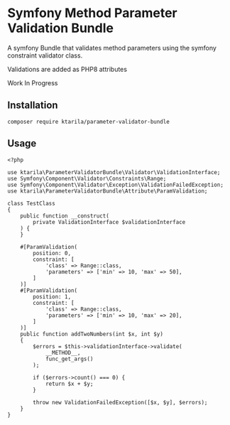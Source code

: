 # Symfony Method Parameter Validation Bundle

A symfony Bundle that validates method parameters
using the symfony constraint validator class.

Validations are added as PHP8 attributes

Work In Progress

## Installation

```
composer require ktarila/parameter-validator-bundle

```

## Usage

```
<?php

use ktarila\ParameterValidatorBundle\Validator\ValidationInterface;
use Symfony\Component\Validator\Constraints\Range;
use Symfony\Component\Validator\Exception\ValidationFailedException;
use ktarila\ParameterValidatorBundle\Attribute\ParamValidation;

class TestClass
{
    public function __construct(
        private ValidationInterface $validationInterface
    ) {
    }

    #[ParamValidation(
        position: 0,
        constraint: [
            'class' => Range::class,
            'parameters' => ['min' => 10, 'max' => 50],
        ]
    )]
    #[ParamValidation(
        position: 1,
        constraint: [
            'class' => Range::class,
            'parameters' => ['min' => 10, 'max' => 20],
        ]
    )]
    public function addTwoNumbers(int $x, int $y)
    {
        $errors = $this->validationInterface->validate(
            __METHOD__,
            func_get_args()
        );

        if ($errors->count() === 0) {
            return $x + $y;
        }

        throw new ValidationFailedException([$x, $y], $errors);
    }
}

```
